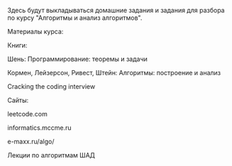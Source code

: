 
Здесь будут выкладываться домашние задания и задания для разбора по курсу "Алгоритмы и анализ алгоритмов".

Материалы курса:

Книги:

Шень: Программирование: теоремы и задачи

Кормен, Лейзерсон, Ривест, Штейн: Алгоритмы: построение и анализ

Cracking the coding interview

Сайты:

leetcode.com

informatics.mccme.ru

e-maxx.ru/algo/

Лекции по алгоритмам ШАД

